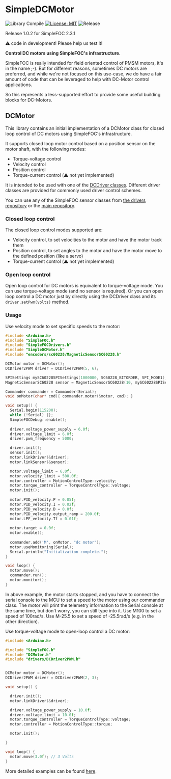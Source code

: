 # SimpleDCMotor


![Library Compile](https://github.com/simplefoc/Arduino-FOC-dcmotor/workflows/Library%20Compile/badge.svg)
[![License: MIT](https://img.shields.io/badge/License-MIT-yellow.svg)](https://opensource.org/licenses/MIT)
![Release](https://www.ardu-badge.com/badge/SimpleDCMotor.svg?)


Release 1.0.2 for SimpleFOC 2.3.1

:warning: code in development! Please help us test it!


**Control DC motors using SimpleFOC's infrastructure.**

SimpleFOC is really intended for field oriented control of PMSM motors, it's in the name ;-). But for different reasons, sometimes DC motors are preferred, and while we're not focused on this use-case, we do have a fair amount of code that can be leveraged to help with DC-Motor control applications.

So this represents a less-supported effort to provide some useful building blocks for DC-Motors.

## DCMotor

This library contains an initial implementation of a DCMotor class for closed loop control of DC motors using SimpleFOC's infrastructure.

It supports closed loop motor control based on a position sensor on the motor shaft, with the following modes:

- Torque-voltage control
- Velocity control
- Position control
- Torque-current control (:warning: not yet implemented)

It is intended to be used with one of the [DCDriver classes](src/drivers/). Different driver classes are provided for commonly used driver control schemes.

You can use any of the SimpleFOC sensor classes from [the drivers repository](https://github.com/simplefoc/Arduino-FOC-drivers/tree/master/src/encoders) or the [main repository](https://github.com/simplefoc/Arduino-FOC/tree/master/src/sensors).

### Closed loop control

The closed loop control modes supported are:

- Velocity control, to set velocities to the motor and have the motor track them
- Position control, to set angles to the motor and have the motor move to the defined position (like a servo)
- Torque-current control (:warning: not yet implemented)


### Open loop control

Open loop control for DC motors is equivalent to torque-voltage mode. You can use torque-voltage mode (and no sensor is required). Or you can open loop control a DC motor just by directly using the DCDriver class and its `driver.setPwm(volts)` method.

### Usage

Use velocity mode to set specific speeds to the motor:

```c++
#include <Arduino.h>
#include "SimpleFOC.h"
#include "SimpleFOCDrivers.h"
#include "SimpleDCMotor.h"
#include "encoders/sc60228/MagneticSensorSC60228.h"

DCMotor motor = DCMotor();
DCDriver2PWM driver = DCDriver2PWM(5, 6);

SPISettings mySC60228SPISettings(1000000, SC60228_BITORDER, SPI_MODE1);
MagneticSensorSC60228 sensor = MagneticSensorSC60228(10, mySC60228SPISettings);

Commander commander = Commander(Serial);
void onMotor(char* cmd){ commander.motor(&motor, cmd); }

void setup() {
  Serial.begin(115200);
  while (!Serial) {};
  SimpleFOCDebug::enable();
  
  driver.voltage_power_supply = 6.0f;
  driver.voltage_limit = 6.0f;
  driver.pwm_frequency = 5000;

  driver.init();
  sensor.init();
  motor.linkDriver(&driver);
  motor.linkSensor(&sensor);

  motor.voltage_limit = 6.0f;
  motor.velocity_limit = 500.0f;
  motor.controller = MotionControlType::velocity;
  motor.torque_controller = TorqueControlType::voltage;
  motor.init();
  
  motor.PID_velocity.P = 0.05f;
  motor.PID_velocity.I = 0.02f;
  motor.PID_velocity.D = 0.0f;
  motor.PID_velocity.output_ramp = 200.0f;
  motor.LPF_velocity.Tf = 0.01f;
  
  motor.target = 0.0f;
  motor.enable();
  
  commander.add('M', onMotor, "dc motor");
  motor.useMonitoring(Serial);
  Serial.println("Initialization complete.");
}

void loop() {
  motor.move();
  commander.run();
  motor.monitor();
}
```

In above example, the motor starts stopped, and you have to connect the serial console to the MCU to set a speed to the motor using our commander class. The motor will print the telemetry information to the Serial console at the same time, but don't worry, you can still type into it. Use M100 to set a speed of 100rad/s. Use M-25.5 to set a speed of -25.5rad/s (e.g. in the other direction).



Use torque-voltage mode to open-loop control a DC motor:

```c++
#include <Arduino.h>

#include "SimpleFOC.h"
#include "DCMotor.h"
#include "drivers/DCDriver2PWM.h"


DCMotor motor = DCMotor();
DCDriver2PWM driver = DCDriver2PWM(2, 3);

void setup() {

  driver.init();
  motor.linkDriver(&driver);

  driver.voltage_power_supply = 10.0f;
  driver.voltage_limit = 10.0f;
  motor.torque_controller = TorqueControlType::voltage;
  motor.controller = MotionControlType::torque;

  motor.init();

}

void loop() {
  motor.move(3.0f); // 3 Volts
}
```

More detailed examples can be found [here](examples/).
